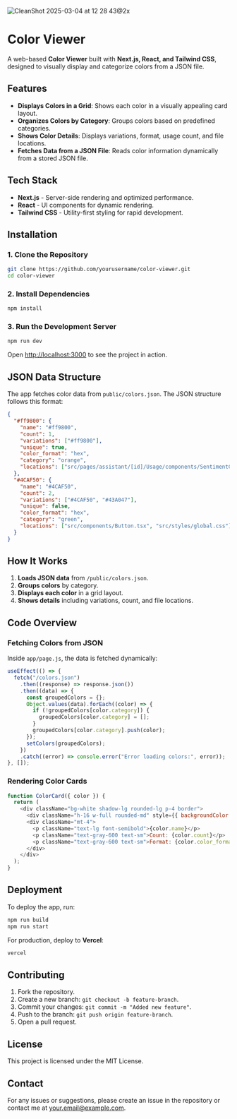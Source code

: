 
![CleanShot 2025-03-04 at 12 28 43@2x](https://github.com/user-attachments/assets/5cac160a-117a-4216-b3fd-3aeb1dfb2d9b)

# Color Viewer

A web-based **Color Viewer** built with **Next.js, React, and Tailwind CSS**, designed to visually display and categorize colors from a JSON file.

## Features
- **Displays Colors in a Grid**: Shows each color in a visually appealing card layout.
- **Organizes Colors by Category**: Groups colors based on predefined categories.
- **Shows Color Details**: Displays variations, format, usage count, and file locations.
- **Fetches Data from a JSON File**: Reads color information dynamically from a stored JSON file.

## Tech Stack
- **Next.js** - Server-side rendering and optimized performance.
- **React** - UI components for dynamic rendering.
- **Tailwind CSS** - Utility-first styling for rapid development.

## Installation

### 1. Clone the Repository
```bash
git clone https://github.com/yourusername/color-viewer.git
cd color-viewer
```

### 2. Install Dependencies
```bash
npm install
```

### 3. Run the Development Server
```bash
npm run dev
```

Open [http://localhost:3000](http://localhost:3000) to see the project in action.

## JSON Data Structure
The app fetches color data from `public/colors.json`. The JSON structure follows this format:
```json
{
  "#ff9800": {
    "name": "#ff9800",
    "count": 1,
    "variations": ["#ff9800"],
    "unique": true,
    "color_format": "hex",
    "category": "orange",
    "locations": ["src/pages/assistant/[id]/Usage/components/SentimentCard.stories.tsx"]
  },
  "#4CAF50": {
    "name": "#4CAF50",
    "count": 2,
    "variations": ["#4CAF50", "#43A047"],
    "unique": false,
    "color_format": "hex",
    "category": "green",
    "locations": ["src/components/Button.tsx", "src/styles/global.css"]
  }
}
```

## How It Works
1. **Loads JSON data** from `/public/colors.json`.
2. **Groups colors** by category.
3. **Displays each color** in a grid layout.
4. **Shows details** including variations, count, and file locations.

## Code Overview

### Fetching Colors from JSON
Inside `app/page.js`, the data is fetched dynamically:
```javascript
useEffect(() => {
  fetch("/colors.json")
    .then((response) => response.json())
    .then((data) => {
      const groupedColors = {};
      Object.values(data).forEach((color) => {
        if (!groupedColors[color.category]) {
          groupedColors[color.category] = [];
        }
        groupedColors[color.category].push(color);
      });
      setColors(groupedColors);
    })
    .catch((error) => console.error("Error loading colors:", error));
}, []);
```

### Rendering Color Cards
```javascript
function ColorCard({ color }) {
  return (
    <div className="bg-white shadow-lg rounded-lg p-4 border">
      <div className="h-16 w-full rounded-md" style={{ backgroundColor: color.name }}></div>
      <div className="mt-4">
        <p className="text-lg font-semibold">{color.name}</p>
        <p className="text-gray-600 text-sm">Count: {color.count}</p>
        <p className="text-gray-600 text-sm">Format: {color.color_format.toUpperCase()}</p>
      </div>
    </div>
  );
}
```

## Deployment
To deploy the app, run:
```bash
npm run build
npm run start
```

For production, deploy to **Vercel**:
```bash
vercel
```

## Contributing
1. Fork the repository.
2. Create a new branch: `git checkout -b feature-branch`.
3. Commit your changes: `git commit -m "Added new feature"`.
4. Push to the branch: `git push origin feature-branch`.
5. Open a pull request.

## License
This project is licensed under the MIT License.

## Contact
For any issues or suggestions, please create an issue in the repository or contact me at [your.email@example.com](mailto:your.email@example.com).

